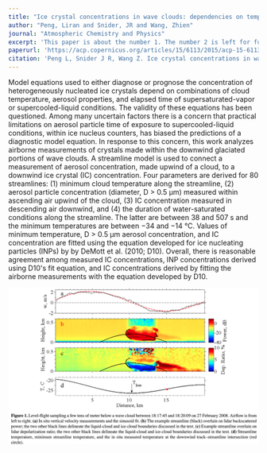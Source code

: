 ```yaml
---
title: "Ice crystal concentrations in wave clouds: dependencies on temperature, D > 0.5 μm aerosol particle concentration, and duration of cloud processing"
author: "Peng, Liran and Snider, JR and Wang, Zhien"
journal: "Atmospheric Chemistry and Physics"
excerpt: 'This paper is about the number 1. The number 2 is left for future work.'
paperurl: 'https://acp.copernicus.org/articles/15/6113/2015/acp-15-6113-2015.pdf'
citation: 'Peng L, Snider J R, Wang Z. Ice crystal concentrations in wave clouds: Dependencies on temperature, D> 0.5 μm aerosol particle concentration, and duration of cloud processing[J]. Atmospheric Chemistry and Physics, 2015, 15(11): 6113-6125.'
---
```


Model equations used to either diagnose or prognose the concentration of heterogeneously nucleated ice crystals depend on combinations of cloud temperature, aerosol properties, and elapsed time of supersaturated-vapor or supercooled-liquid conditions. The validity of these equations has been questioned. Among many uncertain factors there is a concern that practical limitations on aerosol particle time of exposure to supercooled-liquid conditions, within ice nucleus counters, has biased the predictions of a diagnostic model equation. In response to this concern, this work analyzes airborne measurements of crystals made within the downwind glaciated portions of wave clouds. A streamline model is used to connect a measurement of aerosol concentration, made upwind of a cloud, to a downwind ice crystal (IC) concentration. Four parameters are derived for 80 streamlines: (1) minimum cloud temperature along the streamline, (2) aerosol particle concentration (diameter, D > 0.5 μm) measured within ascending air upwind of the cloud, (3) IC concentration measured in descending air downwind, and (4) the duration of water-saturated conditions along the streamline. The latter are between 38 and 507 s and the minimum temperatures are between −34 and −14 °C. Values of minimum temperature, D > 0.5 μm aerosol concentration, and IC concentration are fitted using the equation developed for ice nucleating particles (INPs) by by DeMott et al. (2010; D10). Overall, there is reasonable agreement among measured IC concentrations, INP concentrations derived using D10's fit equation, and IC concentrations derived by fitting the airborne measurements with the equation developed by D10.

<p align="center">
<img width="700" alt="image" src='/images/Wavecloud_F1.png'>
</p>
<br />

<br />